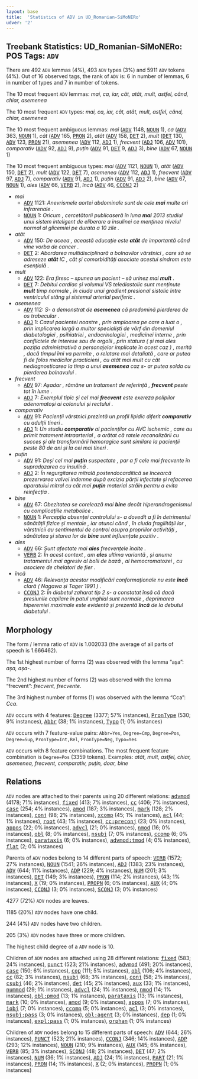 ```yaml
---
layout: base
title:  'Statistics of ADV in UD_Romanian-SiMoNERo'
udver: '2'
---
```


## Treebank Statistics: UD_Romanian-SiMoNERo: POS Tags: `ADV`

There are 492 `ADV` lemmas (4%), 493 `ADV` types (3%) and 5911 `ADV` tokens (4%).
Out of 16 observed tags, the rank of `ADV` is: 6 in number of lemmas, 6 in number of types and 7 in number of tokens.

The 10 most frequent `ADV` lemmas: <em>mai, ca, iar, cât, atât, mult, astfel, când, chiar, asemenea</em>

The 10 most frequent `ADV` types:  <em>mai, ca, iar, cât, atât, mult, astfel, când, chiar, asemenea</em>

The 10 most frequent ambiguous lemmas: <em>mai</em> (<tt><a href="ro_simonero-pos-ADV.html">ADV</a></tt> 1148, <tt><a href="ro_simonero-pos-NOUN.html">NOUN</a></tt> 1), <em>ca</em> (<tt><a href="ro_simonero-pos-ADV.html">ADV</a></tt> 363, <tt><a href="ro_simonero-pos-NOUN.html">NOUN</a></tt> 1), <em>cât</em> (<tt><a href="ro_simonero-pos-ADV.html">ADV</a></tt> 165, <tt><a href="ro_simonero-pos-PRON.html">PRON</a></tt> 2), <em>atât</em> (<tt><a href="ro_simonero-pos-ADV.html">ADV</a></tt> 158, <tt><a href="ro_simonero-pos-DET.html">DET</a></tt> 2), <em>mult</em> (<tt><a href="ro_simonero-pos-DET.html">DET</a></tt> 130, <tt><a href="ro_simonero-pos-ADV.html">ADV</a></tt> 123, <tt><a href="ro_simonero-pos-PRON.html">PRON</a></tt> 21), <em>asemenea</em> (<tt><a href="ro_simonero-pos-ADV.html">ADV</a></tt> 112, <tt><a href="ro_simonero-pos-ADJ.html">ADJ</a></tt> 1), <em>frecvent</em> (<tt><a href="ro_simonero-pos-ADJ.html">ADJ</a></tt> 106, <tt><a href="ro_simonero-pos-ADV.html">ADV</a></tt> 101), <em>comparativ</em> (<tt><a href="ro_simonero-pos-ADV.html">ADV</a></tt> 92, <tt><a href="ro_simonero-pos-ADJ.html">ADJ</a></tt> 9), <em>puțin</em> (<tt><a href="ro_simonero-pos-ADV.html">ADV</a></tt> 91, <tt><a href="ro_simonero-pos-DET.html">DET</a></tt> 9, <tt><a href="ro_simonero-pos-ADJ.html">ADJ</a></tt> 3), <em>bine</em> (<tt><a href="ro_simonero-pos-ADV.html">ADV</a></tt> 67, <tt><a href="ro_simonero-pos-NOUN.html">NOUN</a></tt> 1)

The 10 most frequent ambiguous types:  <em>mai</em> (<tt><a href="ro_simonero-pos-ADV.html">ADV</a></tt> 1121, <tt><a href="ro_simonero-pos-NOUN.html">NOUN</a></tt> 1), <em>atât</em> (<tt><a href="ro_simonero-pos-ADV.html">ADV</a></tt> 150, <tt><a href="ro_simonero-pos-DET.html">DET</a></tt> 2), <em>mult</em> (<tt><a href="ro_simonero-pos-ADV.html">ADV</a></tt> 122, <tt><a href="ro_simonero-pos-DET.html">DET</a></tt> 7), <em>asemenea</em> (<tt><a href="ro_simonero-pos-ADV.html">ADV</a></tt> 112, <tt><a href="ro_simonero-pos-ADJ.html">ADJ</a></tt> 1), <em>frecvent</em> (<tt><a href="ro_simonero-pos-ADV.html">ADV</a></tt> 97, <tt><a href="ro_simonero-pos-ADJ.html">ADJ</a></tt> 7), <em>comparativ</em> (<tt><a href="ro_simonero-pos-ADV.html">ADV</a></tt> 91, <tt><a href="ro_simonero-pos-ADJ.html">ADJ</a></tt> 1), <em>puțin</em> (<tt><a href="ro_simonero-pos-ADV.html">ADV</a></tt> 91, <tt><a href="ro_simonero-pos-ADJ.html">ADJ</a></tt> 2), <em>bine</em> (<tt><a href="ro_simonero-pos-ADV.html">ADV</a></tt> 67, <tt><a href="ro_simonero-pos-NOUN.html">NOUN</a></tt> 1), <em>ales</em> (<tt><a href="ro_simonero-pos-ADV.html">ADV</a></tt> 66, <tt><a href="ro_simonero-pos-VERB.html">VERB</a></tt> 2), <em>încă</em> (<tt><a href="ro_simonero-pos-ADV.html">ADV</a></tt> 46, <tt><a href="ro_simonero-pos-CCONJ.html">CCONJ</a></tt> 2)


* <em>mai</em>
  * <tt><a href="ro_simonero-pos-ADV.html">ADV</a></tt> 1121: <em>Anevrismele aortei abdominale sunt de cele <b>mai</b> multe ori infrarenale .</em>
  * <tt><a href="ro_simonero-pos-NOUN.html">NOUN</a></tt> 1: <em>Oricum , cercetătorii publicaseră în luna <b>mai</b> 2013 studiul unui sistem inteligent de eliberare a insulinei ce menținea nivelul normal al glicemiei pe durata a 10 zile .</em>
* <em>atât</em>
  * <tt><a href="ro_simonero-pos-ADV.html">ADV</a></tt> 150: <em>De aceea , această educație este <b>atât</b> de importantă când vine vorba de cancer .</em>
  * <tt><a href="ro_simonero-pos-DET.html">DET</a></tt> 2: <em>Abordarea multidisciplinară a bolnavilor vârstnici , care să se adreseze <b>atât</b> IC , cât și comorbidități asociate acestui sindrom este esențială .</em>
* <em>mult</em>
  * <tt><a href="ro_simonero-pos-ADV.html">ADV</a></tt> 122: <em>Era firesc – spunea un pacient – să urinez mai <b>mult</b> .</em>
  * <tt><a href="ro_simonero-pos-DET.html">DET</a></tt> 7: <em>Debitul cardiac și volumul VS telediastolic sunt menținute <b>mult</b> timp normale , în ciuda unui gradient presional sistolic între ventriculul stâng și sistemul arterial periferic .</em>
* <em>asemenea</em>
  * <tt><a href="ro_simonero-pos-ADV.html">ADV</a></tt> 112: <em>S- a demonstrat de <b>asemenea</b> că predomină pierderea de os trabecular .</em>
  * <tt><a href="ro_simonero-pos-ADJ.html">ADJ</a></tt> 1: <em>Cazul pacientei noastre , prin amploarea pe care a luat o , prin implicarea largă a multor specialiști de vârf din domeniul diabetologiei , psihiatriei , endocrinologiei , medicinei interne , prin conflictele de interese sau de orgolii , prin statura ( și mai ales poziția administrativă a personajelor implicate în acest caz ) , merită , dacă timpul îmi va permite , o relatare mai detaliată , care ar putea fi de folos medicilor practicieni , cu atât mai mult cu cât nediagnosticarea la timp a unui <b>asemenea</b> caz s- ar putea solda cu pierderea bolnavului .</em>
* <em>frecvent</em>
  * <tt><a href="ro_simonero-pos-ADV.html">ADV</a></tt> 97: <em>Așadar , rămâne un tratament de referință , <b>frecvent</b> peste tot în lume .</em>
  * <tt><a href="ro_simonero-pos-ADJ.html">ADJ</a></tt> 7: <em>Exemplul tipic și cel mai <b>frecvent</b> este exereza polipilor adenomatoși ai colonului și rectului .</em>
* <em>comparativ</em>
  * <tt><a href="ro_simonero-pos-ADV.html">ADV</a></tt> 91: <em>Pacienții vârstnici prezintă un profil lipidic diferit <b>comparativ</b> cu adulții tineri .</em>
  * <tt><a href="ro_simonero-pos-ADJ.html">ADJ</a></tt> 1: <em>Un studiu <b>comparativ</b> al pacienților cu AVC ischemic , care au primit tratament intraarterial , a arătat că ratele recanalizării cu succes și ale transformării hemoragice sunt similare la pacienții peste 80 de ani și la cei mai tineri .</em>
* <em>puțin</em>
  * <tt><a href="ro_simonero-pos-ADV.html">ADV</a></tt> 91: <em>Deși cel mai <b>puțin</b> suspectate , par a fi cele mai frecvente în supradozarea cu insulină .</em>
  * <tt><a href="ro_simonero-pos-ADJ.html">ADJ</a></tt> 2: <em>În regurgitarea mitrală postendocarditică se încearcă prezervarea valvei indemne după excizia părții infectate și refacerea aparatului mitral cu cât mai <b>puțin</b> material străin pentru a evita reinfecția .</em>
* <em>bine</em>
  * <tt><a href="ro_simonero-pos-ADV.html">ADV</a></tt> 67: <em>Obezitatea se corelează mai <b>bine</b> decât hiperandrogenismul cu complicațiile metabolice .</em>
  * <tt><a href="ro_simonero-pos-NOUN.html">NOUN</a></tt> 1: <em>Percepția absenței controlului s- a dovedit a fi în detrimentul sănătății fizice și mentale , iar atunci când , în ciuda fragilității lor , vârstnicii au sentimentul de control asupra propriilor activități , sănătatea și starea lor de <b>bine</b> sunt influențate pozitiv .</em>
* <em>ales</em>
  * <tt><a href="ro_simonero-pos-ADV.html">ADV</a></tt> 66: <em>Sunt afectate mai <b>ales</b> frecvențele înalte .</em>
  * <tt><a href="ro_simonero-pos-VERB.html">VERB</a></tt> 2: <em>În acest context , am <b>ales</b> ultima variantă , și anume tratamentul mai agresiv al bolii de bază , al hemocromatozei , cu asociere de chelatori de fier .</em>
* <em>încă</em>
  * <tt><a href="ro_simonero-pos-ADV.html">ADV</a></tt> 46: <em>Relevanța acestor modificări conformaționale nu este <b>încă</b> clară ( Nagawa și Tager 1991 ) .</em>
  * <tt><a href="ro_simonero-pos-CCONJ.html">CCONJ</a></tt> 2: <em>În diabetul zaharat tip 2 s- a constatat însă că dacă presiunile capilare în patul unghial sunt normale , deprimarea hiperemiei maximale este evidentă și prezentă <b>încă</b> de la debutul diabetului .</em>

## Morphology

The form / lemma ratio of `ADV` is 1.002033 (the average of all parts of speech is 1.666462).

The 1st highest number of forms (2) was observed with the lemma “așa”: <em>așa, așa-</em>.

The 2nd highest number of forms (2) was observed with the lemma “frecvent”: <em>frecvent, frecvente</em>.

The 3rd highest number of forms (1) was observed with the lemma “Cca”: <em>Cca</em>.

`ADV` occurs with 4 features: <tt><a href="ro_simonero-feat-Degree.html">Degree</a></tt> (3377; 57% instances), <tt><a href="ro_simonero-feat-PronType.html">PronType</a></tt> (530; 9% instances), <tt><a href="ro_simonero-feat-Abbr.html">Abbr</a></tt> (38; 1% instances), <tt><a href="ro_simonero-feat-Typo.html">Typo</a></tt> (1; 0% instances)

`ADV` occurs with 7 feature-value pairs: `Abbr=Yes`, `Degree=Cmp`, `Degree=Pos`, `Degree=Sup`, `PronType=Int,Rel`, `PronType=Neg`, `Typo=Yes`

`ADV` occurs with 8 feature combinations.
The most frequent feature combination is `Degree=Pos` (3359 tokens).
Examples: <em>atât, mult, astfel, chiar, asemenea, frecvent, comparativ, puțin, doar, bine</em>


## Relations

`ADV` nodes are attached to their parents using 20 different relations: <tt><a href="ro_simonero-dep-advmod.html">advmod</a></tt> (4178; 71% instances), <tt><a href="ro_simonero-dep-fixed.html">fixed</a></tt> (413; 7% instances), <tt><a href="ro_simonero-dep-cc.html">cc</a></tt> (406; 7% instances), <tt><a href="ro_simonero-dep-case.html">case</a></tt> (254; 4% instances), <tt><a href="ro_simonero-dep-amod.html">amod</a></tt> (187; 3% instances), <tt><a href="ro_simonero-dep-mark.html">mark</a></tt> (128; 2% instances), <tt><a href="ro_simonero-dep-conj.html">conj</a></tt> (98; 2% instances), <tt><a href="ro_simonero-dep-xcomp.html">xcomp</a></tt> (45; 1% instances), <tt><a href="ro_simonero-dep-acl.html">acl</a></tt> (44; 1% instances), <tt><a href="ro_simonero-dep-root.html">root</a></tt> (43; 1% instances), <tt><a href="ro_simonero-dep-cc-preconj.html">cc:preconj</a></tt> (23; 0% instances), <tt><a href="ro_simonero-dep-appos.html">appos</a></tt> (22; 0% instances), <tt><a href="ro_simonero-dep-advcl.html">advcl</a></tt> (21; 0% instances), <tt><a href="ro_simonero-dep-nmod.html">nmod</a></tt> (16; 0% instances), <tt><a href="ro_simonero-dep-obl.html">obl</a></tt> (8; 0% instances), <tt><a href="ro_simonero-dep-nsubj.html">nsubj</a></tt> (7; 0% instances), <tt><a href="ro_simonero-dep-ccomp.html">ccomp</a></tt> (6; 0% instances), <tt><a href="ro_simonero-dep-parataxis.html">parataxis</a></tt> (6; 0% instances), <tt><a href="ro_simonero-dep-advmod-tmod.html">advmod:tmod</a></tt> (4; 0% instances), <tt><a href="ro_simonero-dep-flat.html">flat</a></tt> (2; 0% instances)

Parents of `ADV` nodes belong to 14 different parts of speech: <tt><a href="ro_simonero-pos-VERB.html">VERB</a></tt> (1572; 27% instances), <tt><a href="ro_simonero-pos-NOUN.html">NOUN</a></tt> (1541; 26% instances), <tt><a href="ro_simonero-pos-ADJ.html">ADJ</a></tt> (1383; 23% instances), <tt><a href="ro_simonero-pos-ADV.html">ADV</a></tt> (644; 11% instances), <tt><a href="ro_simonero-pos-ADP.html">ADP</a></tt> (229; 4% instances), <tt><a href="ro_simonero-pos-NUM.html">NUM</a></tt> (201; 3% instances), <tt><a href="ro_simonero-pos-DET.html">DET</a></tt> (149; 3% instances), <tt><a href="ro_simonero-pos-PRON.html">PRON</a></tt> (114; 2% instances),  (43; 1% instances), <tt><a href="ro_simonero-pos-X.html">X</a></tt> (19; 0% instances), <tt><a href="ro_simonero-pos-PROPN.html">PROPN</a></tt> (6; 0% instances), <tt><a href="ro_simonero-pos-AUX.html">AUX</a></tt> (4; 0% instances), <tt><a href="ro_simonero-pos-CCONJ.html">CCONJ</a></tt> (3; 0% instances), <tt><a href="ro_simonero-pos-SCONJ.html">SCONJ</a></tt> (3; 0% instances)

4277 (72%) `ADV` nodes are leaves.

1185 (20%) `ADV` nodes have one child.

244 (4%) `ADV` nodes have two children.

205 (3%) `ADV` nodes have three or more children.

The highest child degree of a `ADV` node is 10.

Children of `ADV` nodes are attached using 28 different relations: <tt><a href="ro_simonero-dep-fixed.html">fixed</a></tt> (583; 24% instances), <tt><a href="ro_simonero-dep-punct.html">punct</a></tt> (523; 21% instances), <tt><a href="ro_simonero-dep-advmod.html">advmod</a></tt> (491; 20% instances), <tt><a href="ro_simonero-dep-case.html">case</a></tt> (150; 6% instances), <tt><a href="ro_simonero-dep-cop.html">cop</a></tt> (111; 5% instances), <tt><a href="ro_simonero-dep-obl.html">obl</a></tt> (106; 4% instances), <tt><a href="ro_simonero-dep-cc.html">cc</a></tt> (82; 3% instances), <tt><a href="ro_simonero-dep-nsubj.html">nsubj</a></tt> (68; 3% instances), <tt><a href="ro_simonero-dep-conj.html">conj</a></tt> (58; 2% instances), <tt><a href="ro_simonero-dep-csubj.html">csubj</a></tt> (46; 2% instances), <tt><a href="ro_simonero-dep-det.html">det</a></tt> (45; 2% instances), <tt><a href="ro_simonero-dep-aux.html">aux</a></tt> (33; 1% instances), <tt><a href="ro_simonero-dep-nummod.html">nummod</a></tt> (29; 1% instances), <tt><a href="ro_simonero-dep-advcl.html">advcl</a></tt> (24; 1% instances), <tt><a href="ro_simonero-dep-nmod.html">nmod</a></tt> (14; 1% instances), <tt><a href="ro_simonero-dep-obl-pmod.html">obl:pmod</a></tt> (13; 1% instances), <tt><a href="ro_simonero-dep-parataxis.html">parataxis</a></tt> (13; 1% instances), <tt><a href="ro_simonero-dep-mark.html">mark</a></tt> (10; 0% instances), <tt><a href="ro_simonero-dep-amod.html">amod</a></tt> (9; 0% instances), <tt><a href="ro_simonero-dep-appos.html">appos</a></tt> (7; 0% instances), <tt><a href="ro_simonero-dep-iobj.html">iobj</a></tt> (7; 0% instances), <tt><a href="ro_simonero-dep-ccomp.html">ccomp</a></tt> (5; 0% instances), <tt><a href="ro_simonero-dep-acl.html">acl</a></tt> (3; 0% instances), <tt><a href="ro_simonero-dep-nsubj-pass.html">nsubj:pass</a></tt> (3; 0% instances), <tt><a href="ro_simonero-dep-obl-agent.html">obl:agent</a></tt> (3; 0% instances), <tt><a href="ro_simonero-dep-dep.html">dep</a></tt> (1; 0% instances), <tt><a href="ro_simonero-dep-expl-pass.html">expl:pass</a></tt> (1; 0% instances), <tt><a href="ro_simonero-dep-orphan.html">orphan</a></tt> (1; 0% instances)

Children of `ADV` nodes belong to 15 different parts of speech: <tt><a href="ro_simonero-pos-ADV.html">ADV</a></tt> (644; 26% instances), <tt><a href="ro_simonero-pos-PUNCT.html">PUNCT</a></tt> (523; 21% instances), <tt><a href="ro_simonero-pos-CCONJ.html">CCONJ</a></tt> (346; 14% instances), <tt><a href="ro_simonero-pos-ADP.html">ADP</a></tt> (293; 12% instances), <tt><a href="ro_simonero-pos-NOUN.html">NOUN</a></tt> (210; 9% instances), <tt><a href="ro_simonero-pos-AUX.html">AUX</a></tt> (145; 6% instances), <tt><a href="ro_simonero-pos-VERB.html">VERB</a></tt> (85; 3% instances), <tt><a href="ro_simonero-pos-SCONJ.html">SCONJ</a></tt> (48; 2% instances), <tt><a href="ro_simonero-pos-DET.html">DET</a></tt> (47; 2% instances), <tt><a href="ro_simonero-pos-NUM.html">NUM</a></tt> (36; 1% instances), <tt><a href="ro_simonero-pos-ADJ.html">ADJ</a></tt> (24; 1% instances), <tt><a href="ro_simonero-pos-PART.html">PART</a></tt> (21; 1% instances), <tt><a href="ro_simonero-pos-PRON.html">PRON</a></tt> (14; 1% instances), <tt><a href="ro_simonero-pos-X.html">X</a></tt> (2; 0% instances), <tt><a href="ro_simonero-pos-PROPN.html">PROPN</a></tt> (1; 0% instances)

